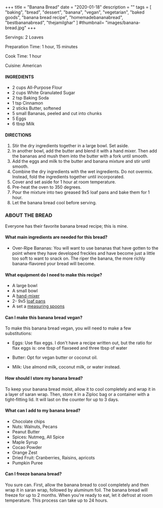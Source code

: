 +++
title = "Banana Bread"
date = "2020-01-18"
description = ""
tags = [
    "baking",
    "bread",
    "dessert",
    "banana",
    "vegan",
    "vegetarian",
    "baked goods",
    "banana bread recipe",
    "homemadebananabread",
    "bestbananabread",
    "thejamilghar"
]
#thumbnail= "images/banana-bread.jpg"
+++

Servings: 2 Loaves <!--more-->

Preparation Time: 1 hour, 15 minutes 

Cook Time: 1 hour 

Cuisine: American

#### INGREDIENTS

* 2 cups All-Purpose Flour 
* 2 cups White Granulated Sugar
* 2 tsp Baking Soda
* 1 tsp Cinnamon  
* 2 sticks Butter, softened 
* 5 small Bananas, peeled and cut into chunks 
* 5 Eggs 
* 6 tbsp Milk 

#### DIRECTIONS 

1. Stir the dry ingredients together in a large bowl. Set aside. 
2. In another bowl, add the butter and blend it with a hand mixer. Then add the bananas and mush them into the butter with a fork until smooth. 
3. Add the eggs and milk to the butter and banana mixture and stir until smooth. 
4. Combine the dry ingredients with the wet ingredients. Do not overmix. Instead, fold the ingredients together until incorporated.
5. Cover and set aside for 1 hour at room temperature. 
6. Pre-heat the oven to 350 degrees. 
7. Pour the mixture into two greased 9x5 loaf pans and bake them for 1 hour. 
8. Let the banana bread cool before serving. 

### ABOUT THE BREAD 

Everyone has their favorite banana bread recipe; this is mine. 

#### What main ingredients are needed for this bread?

* Over-Ripe Bananas: You will want to use bananas that have gotten to the point where they have developed freckles and have become just a little too soft to want to snack on. The riper the banana, the more richly banana-flavored your bread will become. 

#### What equipment do I need to make this recipe?

* A large bowl
* A small bowl
* A [hand-mixer](https://amzn.to/2OXaeEn) 
* 2- 9x5 [loaf pans](https://amzn.to/3lhGhv0)
* A set a [measuring spoons](https://amzn.to/3qIy2cl)

#### Can I make this banana bread vegan?

To make this banana bread vegan, you will need to make a few substitutions: 

* Eggs: Use flax eggs. I don't have a recipe written out, but the ratio for flax eggs is: one tbsp of flaxseed and three tbsp of water 

* Butter: Opt for vegan butter or coconut oil. 

* Milk: Use almond milk, coconut milk, or water instead. 

#### How should I store my banana bread? 

To keep your banana bread moist, allow it to cool completely and wrap it in a layer of saran wrap. Then, store it in a Ziploc bag or a container with a tight-fitting lid. It will last on the counter for up to 3 days. 

#### What can I add to my banana bread?

* Chocolate chips 
* Nuts: Walnuts, Pecans
* Peanut Butter 
* Spices: Nutmeg, All Spice
* Maple Syrup 
* Cocao Powder
* Orange Zest 
* Dried Fruit: Cranberries, Raisins, apricots
* Pumpkin Puree 

#### Can I freeze banana bread?

You sure can. First, allow the banana bread to cool completely and then wrap it in saran wrap, followed by aluminum foil. The banana bread will freeze for up to 2 months. When you're ready to eat, let it defrost at room temperature. This process can take up to 24 hours. 
